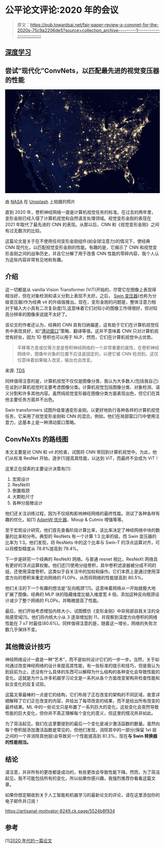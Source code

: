 # 公平论文评论:2020 年的会议

> 原文：<https://pub.towardsai.net/fair-paper-review-a-convnet-for-the-2020s-75c9a2206de5?source=collection_archive---------1----------------------->

## [深度学习](https://towardsai.net/p/category/machine-learning/deep-learning)

## 尝试“现代化”ConvNets，以匹配最先进的视觉变压器的性能

![](img/d5b35cbdf242b189546403efc0d04f8d.png)

由 [NASA](https://unsplash.com/@nasa?utm_source=medium&utm_medium=referral) 在 [Unsplash](https://unsplash.com?utm_source=medium&utm_medium=referral) 上拍摄的照片

直到 2020 年，卷积神经网络一直是计算机视觉任务的标准。在过去的两年里，变形金刚已经入侵了计算机视觉和自然语言处理领域。视觉变形金刚的表现在 2021 年取代了最先进的 CNN 的表现。从那以后，CNN 和《视觉变形金刚》之间有过无数次的比较。

这篇论文是关于在不使用任何变形金刚组件(如全球注意力)的情况下，使经典 CNN 现代化，以匹配视觉变形金刚的性能。有趣的是，它揭示了 CNN 和视觉变形金刚之间的战争历史，并且它分解了用于改善 CNN 性能的零碎内容，我个人认为这些内容非常有见地和有趣。

## 介绍

这一切都是从 vanilla Vision Transformer (ViT)开始的，尽管它在图像上表现得相当好，但在对象检测和语义分割上表现不太好。之后， [Swin 变压器](https://arxiv.org/abs/2103.14030)(也称为分级变压器)作为经典 vit 的升级版推出。现在，变形金刚的问题是，整体注意力相对于输入大小具有二次复杂度[1],这意味着它们对较小的图像工作得很好，但对较高分辨率的图像来说就不太好了。

该论文的作者还认为，经典的 CNN 具有归纳偏差，这有助于它们在计算机视觉任务中表现良好，如“[滑动窗口](https://datahacker.rs/convolutional-operation-of-sliding-windows/)”策略、翻译等值。这并不意味着 CNN 只对计算机视觉有好处，因为 1D 卷积也可以用于 NLP，然而，它们在计算机视觉中占优势。

> 平移等方差或仅等方差是卷积神经网络的一个非常重要的属性，在卷积神经网络中，图像中对象的位置不应该是固定的，以便它被 CNN 检测到。这仅仅意味着如果输入改变，输出也会改变。

来源: [TDS](https://towardsdatascience.com/translational-invariance-vs-translational-equivariance-f9fbc8fca63a#:~:text=Translational%20Equivariance%20or%20just%20equivariance,changes%2C%20the%20output%20also%20changes.)

同样值得注意的是，计算机视觉不仅仅是图像分类，我认为大多数人(包括我自己)在谈到计算机视觉时主要考虑图像分类。计算机视觉包括图像分类、对象检测、语义分割和许多其他内容。虽然纯视觉变形器在图像分类方面表现出色，但它们在其他主要任务方面并不出色。

Swin transformers 试图升级普通变形金刚，以更好地执行各种各样的计算机视觉任务，它采用了视觉变形金刚和 CNN 的混合。例如，他们在局部窗口[1]中使用注意力，这基本上是一种滑动窗口策略。

## ConvNeXts 的路线图

本文主要是对 CNN 和 vit 的检查，试图将 CNN 带回到计算机视觉中。为此，他们从标准 ResNet 开始，逐步[1]提高其性能，以达到 ViT，而最终不会成为 ViT！

这里正在探索的主要设计决策有[1]:

1.  宏观设计
2.  ResNeXt
3.  倒置瓶颈
4.  大颗粒尺寸
5.  各种分层微设计

他们还关注训练过程，因为不仅结构影响神经网络的最终性能。测试了各种各样有趣的优化，如[1] [AdamW 优化器](https://www.fast.ai/2018/07/02/adam-weight-decay/)、Mixup & Cutmix 增强等等。

至于宏观设计研究，他们首先查看阶段计算比率，该比率决定了神经网络中块的数量的比率和分布。典型的 ResNets 有一个计算 1:3 比率的级，而 Swin 变压器的比率为 1:3。他们发现，将 ResNets 中的这个比率与 Swin-T 的浮点运算对齐，可以将模型精度从 78.8%提高到 79.4%。

下一步是研究一个经典的 ResNeXt 网络。与普通 resnet 相比，ResNeXt 网络具有更好的浮点运算权衡。他们还[1]使用分组卷积，其中卷积滤波器被分成不同的组，还使用深度卷积，这类似于自关注中的加权和操作。它们本质上是通过使用深度方向的卷积来重定向网络的 FLOPs，从而将网络的性能提高到 80.5%。

他们关注的下一个有趣的想法是“反向瓶颈”[1]。这意味着网络从一开始就极大地扩展了图像。经典的 MLP 块的隐藏维度比输入维度宽 4 倍。添加这种反向瓶颈设计减少了整个网络的 FLOPs，并略微提高了性能。

最后，他们开始考虑增加内核大小，试图模仿《变形金刚》中非局部自我关注的全局感受域[1]。他们将内核大小从 3 逐渐增加到 11，并观察到深度方向卷积的网络性能在 7 x7 时最佳(80.6%)。同样值得注意的是，随着这一增长，网络的失败次数几乎保持不变。

## 其他微设计技巧

神经网络设计一直是一种“艺术”，而不是如何设计它们的一步一步。当然，关于如何通过改变神经网络的设计来提高其性能，有一些标准的提示和技巧，但是我认为到目前为止，还没有什么具体的东西可以解释为什么结构的各种变化会导致性能的变化。这就是为什么许多机器学习论文是一系列从各个方面改变架构并检查性能和拟合变化的反复试验。

这篇文章最棒的一点是它的结构，它们布局了正在改变的架构的不同区域，故意详细解释了它们正在改变的内容，并给出了每项改变的结果，而不是给出所有改变的最终结果。ML 中的一些论文只是布置了一系列巨大的变化，这些变化会突然导致性能的巨大变化，但你并不真正理解每个变化的意义，但这里的情况并非如此。

为了简洁起见，我们在这里要提到的最后一个变化是减少激活函数的数量。虽然向每个卷积层添加激活函数是常见的，但他们发现，消除其中的一部分(保留 1xt 层之间的一个并消除其他层)会导致另一个性能提高到 81.3%，现在**与 Swin 转换器的性能相当。**

## 结论

请注意，并非所有的更改都是成功的，有些更改会导致性能下降。然而，为了简洁起见，我不可能包括所有的变化，所以如果你感兴趣，我强烈推荐你看看这篇文章。

如果你想定期收到关于人工智能和机器学习的最新论文的评论，请在这里添加你的电子邮件并订阅！

https://artisanal-motivator-8249.ck.page/5524b8f934

## 参考

[1][2020 年代的一篇论文](https://arxiv.org/pdf/2201.03545.pdf)